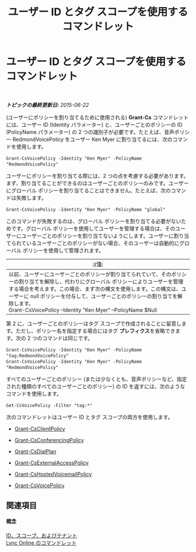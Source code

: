 ﻿---
title: ユーザー ID とタグ スコープを使用するコマンドレット
TOCTitle: ユーザー ID とタグ スコープを使用するコマンドレット
ms:assetid: 344a21b0-5301-4e77-853a-970bb1c11e1d
ms:mtpsurl: https://technet.microsoft.com/ja-jp/library/Dn362781(v=OCS.15)
ms:contentKeyID: 56270062
ms.date: 06/02/2017
mtps_version: v=OCS.15
ms.translationtype: HT
---

# ユーザー ID とタグ スコープを使用するコマンドレット

 

_**トピックの最終更新日:** 2015-06-22_

(ユーザーにポリシーを割り当てるために使用される) **Grant-Cs** コマンドレットには、ユーザー ID (Identity パラメーター) と、ユーザーごとのポリシーの ID (PolicyName パラメーター) の 2 つの識別子が必要です。たとえば、音声ポリシー RedmondVoicePolicy をユーザー Ken Myer に割り当てるには、次のコマンドを使用します。

    Grant-CsVoicePolicy -Identity "Ken Myer" -PolicyName "RedmondVoicePolicy"

ユーザーにポリシーを割り当てる際には、2 つの点を考慮する必要があります。まず、割り当てることができるのはユーザーごとのポリシーのみです。ユーザーにグローバル ポリシーを割り当てることはできません。たとえば、次のコマンドは失敗します。

    Grant-CsVoicePolicy -Identity "Ken Myer" -PolicyName "global"

このコマンドが失敗するのは、グローバル ポリシーを割り当てる必要がないためです。グローバル ポリシーを使用してユーザーを管理する場合は、そのユーザーにユーザーごとのポリシーを割り当てないようにします。ユーザーに割り当てられているユーザーごとのポリシーがない場合、そのユーザーは自動的にグローバル ポリシーを使用して管理されます。

<table>
<thead>
<tr class="header">
<th><img src="images/Gg412781.note(OCS.15).gif" title="note" alt="note" />注:</th>
</tr>
</thead>
<tbody>
<tr class="odd">
<td>以前、ユーザーにユーザーごとのポリシーが割り当てられていて、そのポリシーの割り当てを解除し、代わりにグローバル ポリシーによりユーザーを管理する場合を考えます。この場合、まず次の構文を使用します。この構文は、ユーザーに null ポリシーを付与して、ユーザーごとのポリシーの割り当てを解除します。<br />
Grant-CsVoicePolicy –Identity &quot;Ken Myer&quot; –PolicyName $Null</td>
</tr>
</tbody>
</table>


第 2 に、ユーザーごとのポリシーはタグ スコープで作成されることに留意します。ただし、ポリシー名を指定する場合にはタグ **プレフィクス**を省略できます。次の 2 つのコマンドは同じです。

    Grant-CsVoicePolicy -Identity "Ken Myer" -PolicyName "tag:RedmondVoicePolicy"
    Grant-CsVoicePolicy -Identity "Ken Myer" -PolicyName "RedmondVoicePolicy"

すべてのユーザーごとのポリシー (または少なくとも、音声ポリシーなど、指定された種類のすべてのユーザーごとのポリシー) の ID を返すには、次のようなコマンドを使用します。

    Get-CsVoicePolicy -Filter "tag:*"

次のコマンドレットはユーザー ID とタグ スコープの両方を使用します。

  - [Grant-CsClientPolicy](https://docs.microsoft.com/en-us/powershell/module/skype/Grant-CsClientPolicy)

  - [Grant-CsConferencingPolicy](https://docs.microsoft.com/en-us/powershell/module/skype/Grant-CsConferencingPolicy)

  - [Grant-CsDialPlan](https://docs.microsoft.com/en-us/powershell/module/skype/Grant-CsDialPlan)

  - [Grant-CsExternalAccessPolicy](https://docs.microsoft.com/en-us/powershell/module/skype/Grant-CsExternalAccessPolicy)

  - [Grant-CsHostedVoicemailPolicy](https://docs.microsoft.com/en-us/powershell/module/skype/Grant-CsHostedVoicemailPolicy)

  - [Grant-CsVoicePolicy](https://docs.microsoft.com/en-us/powershell/module/skype/Grant-CsVoicePolicy)

## 関連項目

#### 概念

[ID、スコープ、およびテナント](identities-scopes-and-tenants-in-skype-for-business-online.md)  
[Lync Online のコマンドレット](the-skype-for-business-online-cmdlets.md)

